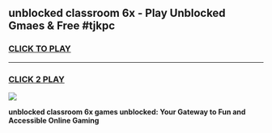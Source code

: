 
## unblocked classroom 6x - Play Unblocked Gmaes & Free #tjkpc
<h3>
<a href="https://news.freeplayer.one?title=unblocked_classroom_6x&ref=03M">CLICK TO PLAY</a></h3>
<hr>

<h3>
<a href="https://news.freeplayer.one?title=unblocked_classroom_6x&ref=03M">CLICK 2 PLAY</a>
  
</h3>

<a href="https://news.freeplayer.one?title=unblocked_classroom_6x&ref=03M"><img src="https://clearcache.store/games.png"></a>


**unblocked classroom 6x games unblocked: Your Gateway to Fun and Accessible Online Gaming**
